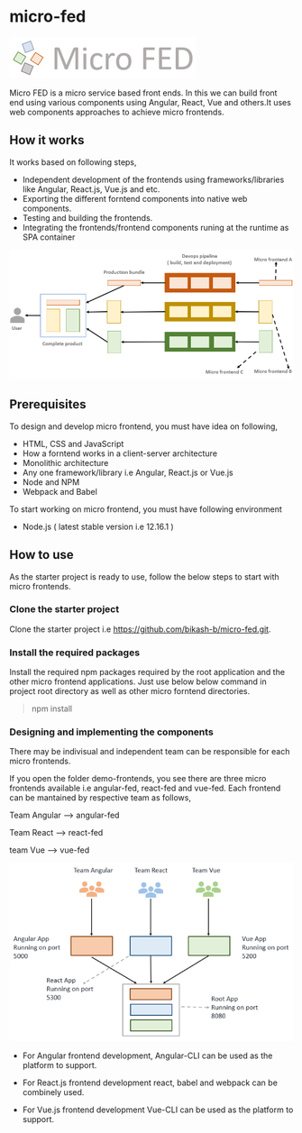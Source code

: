 # micro-fed

[![micro fed](https://github.com/bikash-b/micro-fed/blob/master/assets/icon.png)](#features)

Micro FED is a micro service based front ends. In this we can build front end using various components using Angular, React, Vue and others.It uses web components approaches to achieve micro frontends.

## How it works

It works based on following steps,

* Independent development of the frontends using frameworks/libraries like Angular, React.js, Vue.js and etc.
* Exporting the different forntend components into native web components.
* Testing and building the frontends.
* Integrating the frontends/frontend components runing at the runtime as SPA container

![A typical micro frontend technique](https://github.com/bikash-b/micro-fed/blob/master/assets/Micro%20frontend%20architecture.png)

## Prerequisites

To design and develop micro frontend, you must have idea on following,

* HTML, CSS and JavaScript
* How a forntend works in a client-server architecture
* Monolithic architecture
* Any one framework/library i.e Angular, React.js or Vue.js
* Node and NPM 
* Webpack and Babel

To start working on micro frontend, you must have following environment

* Node.js ( latest stable version i.e 12.16.1 )

## How to use

As the starter project is ready to use, follow the below steps to start with micro frontends.

### Clone the starter project

Clone the starter project i.e https://github.com/bikash-b/micro-fed.git.

### Install the required packages

Install the required npm packages required by the root application and the other micro frontend applications. Just use below below command in project root directory as well as other micro forntend directories.

> npm install

### Designing and implementing the components

There may be indivisual and independent team can be responsible for each micro frontends.

If you open the folder demo-frontends, you see there are three micro frontends available i.e angular-fed, react-fed and vue-fed. Each frontend can be mantained by respective team as follows,

Team Angular --> angular-fed

Team React   --> react-fed

team Vue     --> vue-fed

![Micro frontend team work](https://github.com/bikash-b/micro-fed/blob/master/assets/Micro%20frontend%20team%20work.png)

* For Angular frontend development, Angular-CLI can be used as the platform to support.

* For React.js frontend development react, babel and webpack can be combinely used.

* For Vue.js frontend development Vue-CLI can be used as the platform to support.

